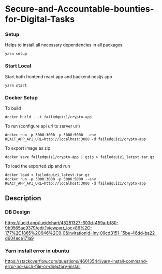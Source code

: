# Secure-and-Accountable-bounties-for-Digital-Tasks

### Setup
Helps to install all necessary dependencies in all packages
```
yarn setup
```

### Start Local
Start both frontend react app and backend nestjs app
```
yarn start
```

### Docker Setup
To build
```
docker build . -t failedquiz1/crypto-app
```
To run (configure api url to server url)
```
docker run -p 3000:3000 -p 5000:5000 --env REACT_APP_API_URL=http://localhost:3000 -d failedquiz1/crypto-app
```
To export image as zip
```
docker save failedquiz1/crypto-app | gzip > failedquiz1_latest.tar.gz
```
To load the exported zip and run
```
docker load < failedquiz1_latest.tar.gz 
docker run -p 3000:3000 -p 5000:5000 --env REACT_APP_API_URL=http://localhost:3000 -d failedquiz1/crypto-app
```


## Description

### DB Design
https://lucid.app/lucidchart/45281327-603d-459a-bf80-9b9565ae9379/edit?viewport_loc=86%2C-177%2C1865%2C946%2C0_0&invitationId=inv_09cd3151-15be-46dd-ba22-d604ece171a9

### Yarn install error in ubuntu
https://stackoverflow.com/questions/46013544/yarn-install-command-error-no-such-file-or-directory-install
